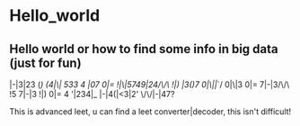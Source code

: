 # Hello_world
## Hello world or how to find some info in big data (just for fun)

|-|3|23 (_) (4|\\| 533 4 |_07 0|= !|\\|5749|24/\\/\\ !|) |3(_)7 0|\\||_`/ 0|\\|3 0|= 7|-|3/\\/\\ !5 7|-|3 !|) 0|= 4 '|234|_ |-|4(|<3|2' \\/\\/|-|47?

This is advanced leet, u can find a leet converter|decoder, this isn't difficult!
